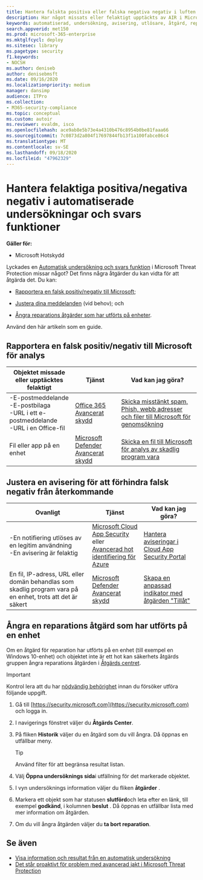 ```yaml
---
title: Hantera falskta positiva eller falska negativa negativ i luften i Microsoft Threat Protection
description: Har något missats eller felaktigt upptäckts av AIR i Microsoft Threat Protection? Lär dig hur du skickar falska positiva eller falska negativa negativ till Microsoft för analys.
keywords: automatiserad, undersökning, avisering, utlösare, åtgärd, reparation, falskt positivt, falskt negativt
search.appverid: met150
ms.prod: microsoft-365-enterprise
ms.mktglfcycl: deploy
ms.sitesec: library
ms.pagetype: security
f1.keywords:
- NOCSH
ms.author: deniseb
author: denisebmsft
ms.date: 09/16/2020
ms.localizationpriority: medium
manager: dansimp
audience: ITPro
ms.collection:
- M365-security-compliance
ms.topic: conceptual
ms.custom: autoir
ms.reviewer: evaldm, isco
ms.openlocfilehash: ace9ab8e5b73e4a4310b476c8954b0be81faaa66
ms.sourcegitcommit: 7c0873d2a804f17697844fb13f1a100fabce86c4
ms.translationtype: MT
ms.contentlocale: sv-SE
ms.lasthandoff: 09/18/2020
ms.locfileid: "47962329"
---
```

# <a name="handle-false-positivesnegatives-in-automated-investigation-and-response-capabilities"></a>Hantera felaktiga positiva/negativa negativ i automatiserade undersökningar och svars funktioner

**Gäller för:**
- Microsoft Hotskydd

Lyckades en [Automatisk undersökning och svars funktion](mtp-autoir.md) i Microsoft Threat Protection missar något? Det finns några åtgärder du kan vidta för att åtgärda det. Du kan:

- [Rapportera en falsk positiv/negativ till Microsoft](#report-a-false-positivenegative-to-microsoft-for-analysis);

- [Justera dina meddelanden](#adjust-an-alert-to-prevent-false-positives-from-recurring) (vid behov); och 

- [Ångra reparations åtgärder som har utförts på enheter](#undo-a-remediation-action-that-was-taken-on-a-device). 

Använd den här artikeln som en guide. 

## <a name="report-a-false-positivenegative-to-microsoft-for-analysis"></a>Rapportera en falsk positiv/negativ till Microsoft för analys

|Objektet missade eller upptäcktes felaktigt |Tjänst  |Vad kan jag göra?  |
|---------|---------|---------|
|-E-postmeddelande <br/>-E-postbilaga <br/>-URL i ett e-postmeddelande<br/>-URL i en Office-fil      |[Office 365 Avancerat skydd](https://docs.microsoft.com/microsoft-365/security/office-365-security/office-365-atp)        |[Skicka misstänkt spam, Phish, webb adresser och filer till Microsoft för genomsökning](https://docs.microsoft.com/microsoft-365/security/office-365-security/admin-submission)         |
|Fil eller app på en enhet    |[Microsoft Defender Avancerat skydd](https://docs.microsoft.com/windows/security/threat-protection)         |[Skicka en fil till Microsoft för analys av skadlig program vara](https://www.microsoft.com/wdsi/filesubmission)         |

## <a name="adjust-an-alert-to-prevent-false-positives-from-recurring"></a>Justera en avisering för att förhindra falsk negativ från återkommande

|Ovanligt |Tjänst |Vad kan jag göra? |
|--------|--------|--------|
|-En notifiering utlöses av en legitim användning <br/>-En avisering är felaktig    |[Microsoft Cloud App Security](https://docs.microsoft.com/cloud-app-security)<br/> eller <br/>[Avancerad hot identifiering för Azure](https://docs.microsoft.com/azure/security/fundamentals/threat-detection)         |[Hantera aviseringar i Cloud App Security Portal](https://docs.microsoft.com/cloud-app-security/managing-alerts)         |
|En fil, IP-adress, URL eller domän behandlas som skadlig program vara på en enhet, trots att det är säkert|[Microsoft Defender Avancerat skydd](https://docs.microsoft.com/windows/security/threat-protection) |[Skapa en anpassad indikator med åtgärden "Tillåt"](https://docs.microsoft.com/windows/security/threat-protection/microsoft-defender-atp/manage-indicators) |


## <a name="undo-a-remediation-action-that-was-taken-on-a-device"></a>Ångra en reparations åtgärd som har utförts på en enhet

Om en åtgärd för reparation har utförts på en enhet (till exempel en Windows 10-enhet) och objektet inte är ett hot kan säkerhets åtgärds gruppen ångra reparations åtgärden i [Åtgärds centret](mtp-action-center.md).

> [!IMPORTANT]
> Kontrol lera att du har [nödvändig behörighet](mtp-action-center.md#required-permissions-for-action-center-tasks) innan du försöker utföra följande uppgift.

1. Gå till [https://security.microsoft.com](https://security.microsoft.com) och logga in. 

2. I navigerings fönstret väljer du **Åtgärds Center**. 

3. På fliken **Historik** väljer du en åtgärd som du vill ångra. Då öppnas en utfällbar meny.<br/>
    > [!TIP]
    > Använd filter för att begränsa resultat listan. 

4. Välj **Öppna undersöknings sida**i utfällning för det markerade objektet.

5. I vyn undersöknings information väljer du fliken **åtgärder** .

6. Markera ett objekt som har statusen **slutförd**och leta efter en länk, till exempel **godkänd**, i kolumnen **beslut** . Då öppnas en utfällbar lista med mer information om åtgärden.

7. Om du vill ångra åtgärden väljer du **ta bort reparation**.

## <a name="see-also"></a>Se även

- [Visa information och resultat från en automatisk undersökning](mtp-autoir-results.md)
- [Det står proaktivt för problem med avancerad jakt i Microsoft Threat Protection](advanced-hunting-overview.md)

